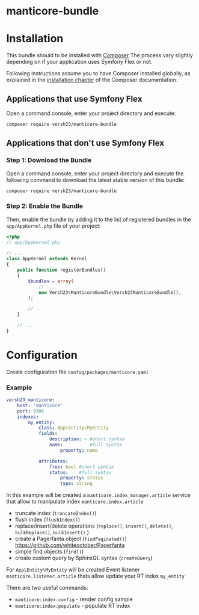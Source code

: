 # manticore-bundle

# Installation

This bundle should to be installed with [Composer](https://getcomposer.org)
The process vary slightly depending on if your application uses Symfony Flex or not.

Following instructions assume you to have Composer installed globally, as explained
in the [installation chapter](https://getcomposer.org/doc/00-intro.md)
of the Composer documentation.


## Applications that use Symfony Flex

Open a command console, enter your project directory and execute:

```bash
composer require versh23/manticore-bundle
```


## Applications that don't use Symfony Flex

### Step 1: Download the Bundle
Open a command console, enter your project directory and execute the
following command to download the latest stable version of this bundle:

```bash
composer require versh23/manticore-bundle
```

### Step 2: Enable the Bundle
Then, enable the bundle by adding it to the list of registered bundles
in the `app/AppKernel.php` file of your project:

```php
<?php
// app/AppKernel.php

// ...
class AppKernel extends Kernel
{
    public function registerBundles()
    {
        $bundles = array(
            // ...
            new Versh23\ManticoreBundle\Versh23ManticoreBundle(),
        );

        // ...
    }

    // ...
}
```

# Configuration

Create configuration file `config/packages/manticore.yaml`

### Example
```yaml
versh23_manticore:
    host: 'manticore'
    port: 9306
    indexes:
        my_entity:
            class: App\Entity\MyEntity
            fields:
                description: ~ #short syntax
                name:          #full syntax
                    property: name

            attributes:
                free: bool #short syntax
                status:    #full syntax
                    property: status
                    type: string
```

In this example will be created a `manticore.index_manager.article` service that allow to manipulate index `manticore.index.article`
 * truncate index (`truncateIndex()`)
 * flush index (`flushIndex()`)
 * replace/insert/delete operations (`replace()`, `insert()`, `delete()`, `bulkReplace()`, `bulkInsert()` )
 * create a Pagerfanta object (`findPaginated()`) https://github.com/whiteoctober/Pagerfanta
 * simple find objects (`find()`)
 * create custom query by SphinxQL syntax (`createQuery`)
 
 For `App\Entity\MyEntity` will be created Event listener `manticore.listener.article` thats allow update your RT index `my_entity`
 
 There are two useful commands:
  * `manticore:index:config` - render config sample
  * `manticore:index:populate` - populate RT index 

